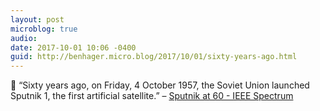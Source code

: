 ```yaml
---
layout: post
microblog: true
audio: 
date: 2017-10-01 10:06 -0400
guid: http://benhager.micro.blog/2017/10/01/sixty-years-ago.html
---
```

🚀 “Sixty years ago, on Friday, 4 October 1957, the Soviet Union launched Sputnik 1, the first artificial satellite.” – [Sputnik at 60 - IEEE Spectrum](https://spectrum.ieee.org/aerospace/satellites/sputnik-at-60)
